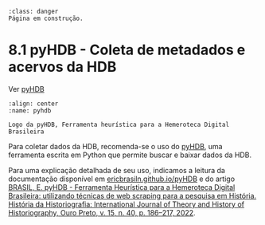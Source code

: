 ```{admonition} Atenção
:class: danger
Página em construção.
```

# 8.1 pyHDB - Coleta de metadados e acervos da HDB

Ver [pyHDB](ericbrasiln.github.io/pyHDB)

```{figure} ../../assets/images/pyhdb-banner.png
:align: center
:name: pyhdb

Logo da pyHDB, Ferramenta heurística para a Hemeroteca Digital Brasileira
```

Para coletar dados da HDB, recomenda-se o uso do [pyHDB](ericbrasiln.github.io/pyHDB), uma ferramenta escrita em Python que permite buscar e baixar dados da HDB.

Para uma explicação detalhada de seu uso, indicamos a leitura da documentação disponível em [ericbrasiln.github.io/pyHDB](ericbrasiln.github.io/pyHDB) e do artigo [BRASIL, E. pyHDB - Ferramenta Heurística para a Hemeroteca Digital Brasileira: utilizando técnicas de web scraping para a pesquisa em História. História da Historiografia: International Journal of Theory and History of Historiography, Ouro Preto, v. 15, n. 40, p. 186–217, 2022](https://doi.org/10.15848/hh.v15i40.1904).